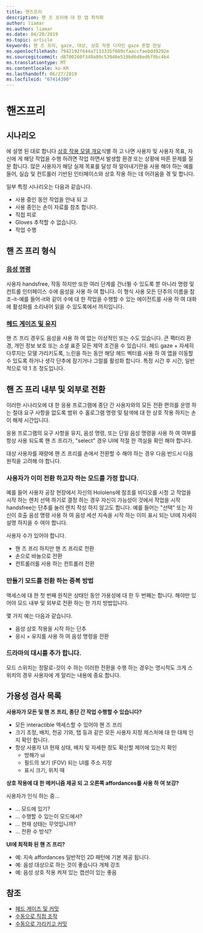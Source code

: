 ```yaml
---
title: 핸즈프리
description: 핸 즈 프리에 대 한 앱 최적화
author: liamar
ms.author: liamar
ms.date: 04/20/2019
ms.topic: article
keywords: 핸 즈 프리, gaze, 대상, 상호 작용 디자인 gaze 혼합 현실
ms.openlocfilehash: 7942192f644a7133335f089cfaaccfaebdd9292e
ms.sourcegitcommit: d8700260f349a09c53948e519bd6d8ed6f9bc4b4
ms.translationtype: MT
ms.contentlocale: ko-KR
ms.lasthandoff: 06/27/2019
ms.locfileid: "67414390"
---
```

# <a name="hands-free"></a>핸즈프리



## <a name="scenarios"></a>시나리오

에 설명 된 대로 합니다 [상호 작용 모델 개요](interaction-fundamentals.md)식별 하 고 나면 사용자 및 사용자 목표, 자신에 게 해당 작업을 수행 하려면 작업 하면서 발생할 환경 또는 상황에 따른 문제를 질문 합니다. 많은 사용자가 해당 실제 목표를 달성 하 알아내기란을 사용 해야 하는 예를 들어, 실습 및 컨트롤러 기반된 인터페이스와 상호 작용 하는 데 어려움을 겪 및 합니다. 

일부 특정 시나리오는 다음과 같습니다. 
* 사용 중인 동안 작업을 안내 되 고
* 사용 중인는 손이 자료를 참조 합니다.
* 직접 피로
* Gloves 추적할 수 없습니다.
* 작업 수행


## <a name="hands-free-modalities"></a>핸 즈 프리 형식

### <a name="voice-commandingvoice-designmd"></a>[음성 명령](voice-design.md)

사용자 handsfree, 작동 하지만 또한 여러 단계를 건너뛸 수 있도록 뿐 아니라 명령 및 컨트롤 인터페이스 수에 음성을 사용 하 여 합니다. 이 형식 사용 모든 단추의 이름을 참조-it-예를 들어-it와 같이 수에 대 한 작업을 수행할 수 있는 에이전트를 사용 하 여 대화에 활성화를 소리내어 읽을 수 있도록에서 까지입니다.



### <a name="head-gaze-and-dwellgaze-and-dwellmd"></a>[헤드 게이즈 및 유지](gaze-and-dwell.md)

핸 즈 프리 경우도 음성을 사용 하 여 없는 이상적인 또는 수도 있습니다. 큰 팩터리 환경, 개인 정보 보호 또는 소셜 표준 모든 제약 조건을 수 있습니다. 헤드 gaze + 자세히 다루지는 모델 가리키도록, 느린을 하는 동안 해당 헤드 벡터를 사용 하 여 앱을 이동할 수 있도록 하거나 생각 단추에 잠기거나 그럴를 활성화 합니다. 특정 시간 후 시간, 일반적으로 약 1 초 정도입니다. 


## <a name="transitioning-in-and-out-of-hands-free"></a>핸 즈 프리 내부 및 외부로 전환

이러한 시나리오에 대 한 응용 프로그램에 종단 간 사용자와의 모든 전환 편의를 운영 하는 절대 요구 사항을 없도록 범위 수 홀로그램 명령 및 탐색에 대 한 상호 작용 하지는 손이 해제 시간입니다. 

응용 프로그램의 요구 사항을 유지, 음성 명령, 또는 단일 음성 명령을 사용 하 여 여부를 항상 사용 되도록 핸 즈 프리가, "select" 경우 UI에 적절 한 객실을 확인 해야 합니다. 

대상 사용자를 재량에 핸 즈 프리를 손에서 전환할 수 해야 하는 경우 다음 반드시 다음 원칙을 고려해 야 합니다.

### <a name="assume-the-user-is-already-in-the-mode-that-they-want-to-switch-to"></a>사용자가 이미 전환 하고자 하는 모드를 가정 합니다.
예를 들어 사용자 공장 현장에서 자신의 Hololens에 참조를 비디오를 시청 고 작업을 시작 하는 렌치 선택 하기로 결정 하는 경우 자신이 가능성이 것에서 작업을 시작 handsfree는 단추를 눌러 렌치 작성 하지 않고도 합니다. 예를 들어는 "선택" 또는 자신이 호출 음성 명령 사용 하 여 음성 세션 지속을 시작 하는 이미 표시 되는 UI에 자세히 설명 하지을 수 여야 합니다.

사용자 수가 있어야 합니다. 
* 핸 즈 프리 하지만 핸 즈 프리로 전환
* 손으로 바늘으로 전환
* 컨트롤러를 사용 하는 컨트롤러 전환 

### <a name="create-redundant-ways-to-switch-modes"></a>만들기 모드를 전환 하는 중복 방법
액세스에 대 한 첫 번째 원칙은 상태인 동안 가용성에 대 한 두 번째는 합니다. 해야만 있어야 모드 내부 및 외부로 전환 하는 한 가지 방법입니다. 

몇 가지 예는 다음과 같습니다. 
* 음성 상호 작용을 시작 하는 단추
* 응시 + 유지를 사용 하 여 음성 명령을 전환

### <a name="add-a-dash-of-drama"></a>드라마의 대시를 추가 합니다.
모드 스위치는 정말로-것이 수 하는 이러한 전환을 수행 하는 경우는 명시적도 크게 스위치의 경우 사용자에 게 알리는 내용에 중요 합니다. 


## <a name="usability-checklist"></a>가용성 검사 목록

**사용자가 모든 및 핸 즈 프리, 종단 간 작업 수행할 수 있습니다?**
* 모든 interactible 액세스할 수 있어야 핸 즈 프리
* 크기 조정, 배치, 천공 기와, 탭 등과 같은 모든 사용자 지정 제스처에 대 한 대체 인지 확인 합니다.
* 항상 사용자 UI 현재 상태, 배치 및 자세한 정도 확신할 제어에 있는지 확인
    * 방해가 ui
    * 필드의 보기 (FOV) 되는 UI를 주소 지정
    * 표시 크기, 위치 때

**상호 작용에 대 한 메커니즘 제공 되 고 오른쪽 affordances를 사용 하 여 보강?**

사용자가 인식 하는 중...
* ... 모드에 있기?
* ... 수행할 수 있는이 모드에서?
* ... 현재 상태는 무엇입니까?
* ... 전환 수 방식?
    
**UI에 최적화 된 핸 즈 프리?**   

* 예: 지속 affordances 일반적인 2D 패턴에 기본 제공 됩니다.
* 예: 음성 대상으로 하는 것이 좋습니다 개체 강조
* 예: 음성 상호 작용 켜져 있는 캡션이 있는 좋음


## <a name="see-also"></a>참조
* [헤드 게이즈 및 커밋](gaze-and-commit.md)
* [수동으로 직접 조작](direct-manipulation.md)
* [수동으로 가리키고 커밋](point-and-commit.md)
